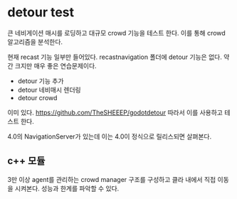 # detour test

큰 네비게이션 매시를 로딩하고 대규모 crowd 기능을 테스트 한다. 
이를 통해 crowd 알고리즘을 분석한다. 

현재 recast 기능 일부만 들어있다. recastnavigation 폴더에 detour 기능은 없다. 
약간 크지만 매우 좋은 연습문제이다. 

- detour 기능 추가 
- detour 네비매시 렌더링
- detour crowd


이미 있다. https://github.com/TheSHEEEP/godotdetour
따라서 이를 사용하고 테스트 한다. 

4.0의 NavigationServer가 있는데 이는 4.0이 정식으로 릴리스되면 살펴본다. 


## c++ 모듈

3만 이상 agent를 관리하는 crowd manager 구조를 구성하고 클라 내에서 직접 이동을 시켜본다. 
성능과 한계를 파악할 수 있다. 







